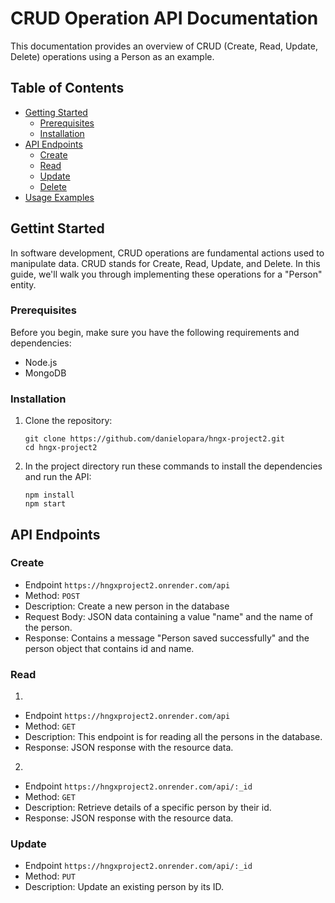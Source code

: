  # CRUD Operation API Documentation

 This documentation provides an overview of CRUD (Create, Read, Update, Delete) operations using a Person as an example.

 ## Table of Contents

- [Getting Started](#getting-started)
  - [Prerequisites](#prerequisites)
  - [Installation](#installation)
- [API Endpoints](#api-endpoints)
  - [Create](#create)
  - [Read](#read)
  - [Update](#update)
  - [Delete](#delete)
- [Usage Examples](#usage-examples)

## Gettint Started

In software development, CRUD operations are fundamental actions used to manipulate data. CRUD stands for Create, Read, Update, and Delete. In this guide, we'll walk you through implementing these operations for a "Person" entity.

### Prerequisites

Before you begin, make sure you have the following requirements and dependencies: 
- Node.js
- MongoDB

### Installation

1. Clone the repository: 
    ```
    git clone https://github.com/danielopara/hngx-project2.git
    cd hngx-project2
    ```
2. In the project directory run these commands to install the dependencies and run the API:
    ```
    npm install
    npm start
    ```

## API Endpoints

### Create
- Endpoint `https://hngxproject2.onrender.com/api`
- Method: `POST`
- Description: Create a new person in the database
- Request Body: JSON data containing a value "name" and the name of the person.
- Response: Contains a message "Person saved successfully" and the person object that contains id and name.

### Read

1. 
- Endpoint `https://hngxproject2.onrender.com/api`
- Method: `GET`
- Description: This endpoint is for reading all the persons in the database.
- Response: JSON response with the resource data.

2. 
- Endpoint `https://hngxproject2.onrender.com/api/:_id`
- Method: `GET`
- Description: Retrieve details of a specific person by their id.
- Response: JSON response with the resource data.

### Update
- Endpoint `https://hngxproject2.onrender.com/api/:_id`
- Method: `PUT`
- Description: Update an existing person by its ID.